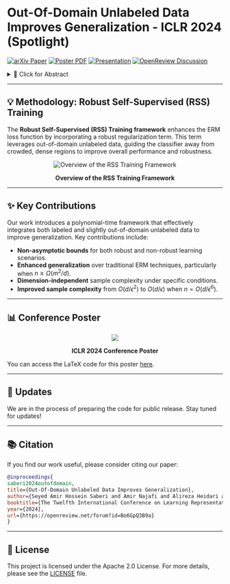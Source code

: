 # Out-Of-Domain Unlabeled Data Improves Generalization - ICLR 2024 (Spotlight)

[![arXiv Paper](https://img.shields.io/badge/arXiv-Paper-<COLOR>.svg)](https://arxiv.org/abs/2310.00027)
[![Poster PDF](https://img.shields.io/badge/Poster-PDF-87CEEB)](https://iclr.cc/media/PosterPDFs/ICLR%202024/19202.png?t=1712876187.1666338)
[![Presentation](https://img.shields.io/badge/Presentation-ICLR%202024-FFA500)](https://iclr.cc/virtual/2024/poster/19202)
[![OpenReview Discussion](https://img.shields.io/badge/OpenReview-Discussion-B762C1)](https://openreview.net/forum?id=Bo6GpQ3B9a)

<details>
    <summary>📜 Click for Abstract</summary>

We propose a novel framework for incorporating unlabeled data into semi-supervised classification problems, where scenarios involving the minimization of either:

- *i)* adversarially robust, or 
- *ii)* non-robust loss functions 

have been considered. Notably, we allow the unlabeled samples to deviate slightly (in the total variation sense) from the in-domain distribution. The core idea behind our framework is to combine **Distributionally Robust Optimization (DRO)** with **self-supervised training**. As a result, we also leverage **efficient polynomial-time algorithms** for the training stage.

From a theoretical standpoint, we apply our framework to the classification problem of a mixture of two Gaussians in $\mathbb{R}^d$, where, in addition to the $m$ independent and labeled samples from the true distribution, a set of $n$ (usually with $n \gg m$) out-of-domain and unlabeled samples are also provided.

Using only the labeled data, it is known that the generalization error can be bounded by:

$$\propto \left(\frac{d}{m}\right)^{1/2}.$$

However, using our method on both isotropic and non-isotropic Gaussian mixture models, one can derive a new set of analytically explicit and non-asymptotic bounds which show substantial improvement in the generalization error compared to ERM.

Our results underscore two significant insights:

1. Out-of-domain samples, even when unlabeled, can be harnessed to narrow the generalization gap, provided that the true data distribution adheres to a form of the *"cluster assumption"*.
2. The semi-supervised learning paradigm can be regarded as a special case of our framework when there are no distributional shifts.

We validate our claims through experiments conducted on a variety of synthetic and real-world datasets.

</details>

---

## 💡 Methodology: Robust Self-Supervised (RSS) Training

The **Robust Self-Supervised (RSS) Training framework** enhances the ERM loss function by incorporating a robust regularization term. This term leverages out-of-domain unlabeled data, guiding the classifier away from crowded, dense regions to improve overall performance and robustness.

<div align="center">
  <img src="https://raw.githubusercontent.com/deepmancer/rss-training-iclr2024/main/poster/images/pipeline.png" alt="Overview of the RSS Training Framework" style="max-width: 100%;">
  <p><strong>Overview of the RSS Training Framework</strong></p>
</div>

---

## ✨ Key Contributions

Our work introduces a polynomial-time framework that effectively integrates both labeled and slightly out-of-domain unlabeled data to improve generalization. Key contributions include:

- **Non-asymptotic bounds** for both robust and non-robust learning scenarios.
- **Enhanced generalization** over traditional ERM techniques, particularly when $n \geq \Omega(m^2/d)$.
- **Dimension-independent** sample complexity under specific conditions.
- **Improved sample complexity** from $O(d/\epsilon^2)$ to $O(d/\epsilon)$ when $n = O(d/\epsilon^6)$.

---

## 📊 Conference Poster

<div align="center">
  <img src="https://raw.githubusercontent.com/deepmancer/rss-training-iclr2024/main/poster/poster.png" style="max-width: 100%;">
  <p><strong>ICLR 2024 Conference Poster</strong></p>
</div>

You can access the LaTeX code for this poster [here](https://github.com/deepmancer/rss-training-iclr2024/tree/main/poster).

---

## 🚩 Updates

We are in the process of preparing the code for public release. Stay tuned for updates!

---

## 📚 Citation

If you find our work useful, please consider citing our paper:

```bibtex
@inproceedings{
saberi2024outofdomain,
title={Out-Of-Domain Unlabeled Data Improves Generalization},
author={Seyed Amir Hossein Saberi and Amir Najafi and Alireza Heidari and Mohammad Hosein Movasaghinia and Abolfazl Motahari and Babak Khalaj},
booktitle={The Twelfth International Conference on Learning Representations},
year={2024},
url={https://openreview.net/forum?id=Bo6GpQ3B9a}
}
```
---

## 📝 License

This project is licensed under the Apache 2.0 License. For more details, please see the [LICENSE](LICENSE) file.
